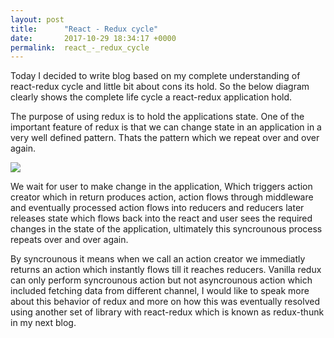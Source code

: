 ```yaml
---
layout: post
title:      "React - Redux cycle"
date:       2017-10-29 18:34:17 +0000
permalink:  react_-_redux_cycle
---
```



Today I decided to write blog based on my complete understanding of react-redux cycle and little bit about cons its hold. So the below diagram clearly shows the complete life cycle a react-redux application hold.

The purpose of using redux is to hold the applications state. One of the important feature of redux is that we can change state in an application in a very well defined pattern. Thats the pattern which we repeat over and over again.

![](https://imgur.com/8RFwOwE.jpg)

We wait for user to make change in the application, Which triggers action creator which in return produces action, action flows through middleware and eventually processed action flows into reducers and reducers later releases state which flows back into the react and user sees the required changes in the state of the application, ultimately this syncrounous process repeats over and over again. 

By syncrounous it means when we call an action creator we immediatly returns an action which instantly flows till it reaches reducers. Vanilla redux can only perform syncrounous action but not asyncrounous action which included fetching data from different channel, I would like to speak more about this behavior of redux and more on how this was eventually resolved using another set of library with react-redux which is known as redux-thunk in my next blog. 


